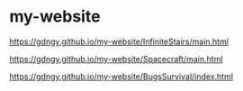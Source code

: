 # my-website
https://gdngy.github.io/my-website/InfiniteStairs/main.html

https://gdngy.github.io/my-website/Spacecraft/main.html

https://gdngy.github.io/my-website/BugsSurvival/index.html
